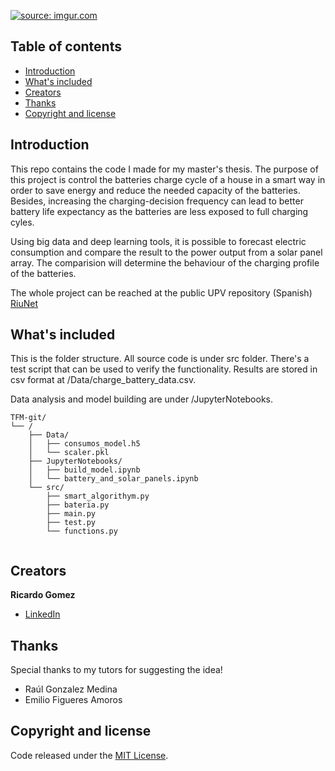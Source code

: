 <p align="center">

  <a href="https://imgur.com/U3PUiCS"><img src="https://i.imgur.com/U3PUiCS.png" title="source: imgur.com" /></a>


  <h3 align="center"></h3>

</p>


## Table of contents

- [Introduction](#introduction)
- [What's included](#whats-included)
- [Creators](#creators)
- [Thanks](#thanks)
- [Copyright and license](#copyright-and-license)


## Introduction

This repo contains the code I made for my master's thesis. The purpose of this project is control the batteries charge cycle of a house in a smart way in order to save energy and reduce the needed capacity of the batteries. Besides, increasing the charging-decision frequency can lead to better battery life expectancy as the batteries are less exposed to full charging cyles.

Using big data and deep learning tools, it is possible to forecast electric consumption and compare the result to the power output from a solar panel array. The comparision will determine the behaviour of the charging profile of the batteries.

The whole project can be reached at the public UPV repository (Spanish) [RiuNet](https://riunet.upv.es/handle/10251/181879)


## What's included

This is the folder structure. All source code is under src folder. There's a test script that can be used to verify the functionality. Results are stored in csv format at /Data/charge_battery_data.csv.

Data analysis and model building are under /JupyterNotebooks.

```text
TFM-git/
└── /
    ├── Data/
    │   ├── consumos_model.h5
    │   └── scaler.pkl
    ├── JupyterNotebooks/
    │   ├── build_model.ipynb
    │   └── battery_and_solar_panels.ipynb
    └── src/
        ├── smart_algorithym.py
        ├── bateria.py
        ├── main.py
        ├── test.py
        └── functions.py
        
```


## Creators

**Ricardo Gomez**

- [LinkedIn](https://www.linkedin.com/in/ricardogomez-al)

## Thanks

Special thanks to my tutors for suggesting the idea!  
- Raúl Gonzalez Medina  
- Emilio Figueres Amoros  

## Copyright and license

Code released under the [MIT License](https://reponame/blob/master/LICENSE).

